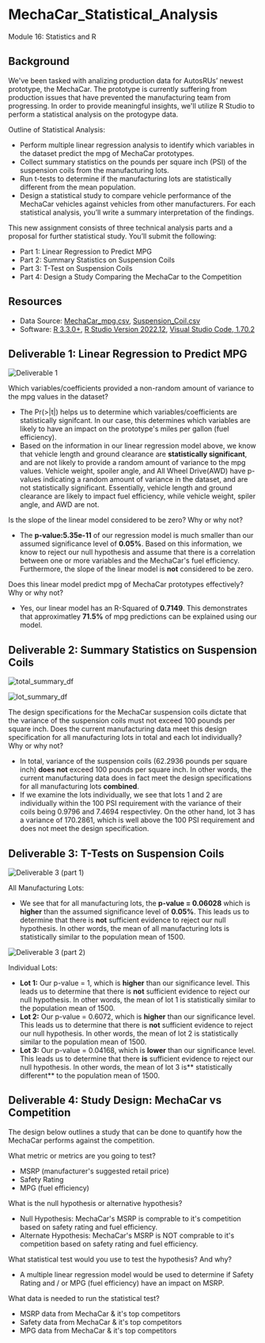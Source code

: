 # MechaCar_Statistical_Analysis
Module 16: Statistics and R

## Background

We've been tasked with analizing production data for AutosRUs’ newest prototype, the MechaCar. The prototype is currently suffering from production issues that have prevented the manufacturing team from progressing. In order to provide meaningful insights, we'll utilize R Studio to perform a statistical analysis on the protogype data. 

Outline of Statistical Analysis: 
- Perform multiple linear regression analysis to identify which variables in the dataset predict the mpg of MechaCar prototypes.
- Collect summary statistics on the pounds per square inch (PSI) of the suspension coils from the manufacturing lots.
- Run t-tests to determine if the manufacturing lots are statistically different from the mean population.
- Design a statistical study to compare vehicle performance of the MechaCar vehicles against vehicles from other manufacturers. For each statistical analysis, you’ll write a summary interpretation of the findings.

This new assignment consists of three technical analysis parts and a proposal for further statistical study. You’ll submit the following:
- Part 1: Linear Regression to Predict MPG
- Part 2: Summary Statistics on Suspension Coils
- Part 3: T-Test on Suspension Coils
- Part 4: Design a Study Comparing the MechaCar to the Competition

## Resources
- Data Source: [MechaCar_mpg.csv](https://github.com/abrodyyy/MechaCar_Statistical_Analysis/blob/main/Resources/MechaCar_mpg.csv), [Suspension_Coil.csv](link)
- Software: [R 3.3.0+](https://cran.rstudio.com), [R Studio Version 2022.12](https://posit.co/download/rstudio-desktop/v), [Visual Studio Code, 1.70.2](https://code.visualstudio.com/updates/v1_70)

## Deliverable 1: Linear Regression to Predict MPG
![Deliverable 1](https://user-images.githubusercontent.com/111623064/216589474-2bac8a00-9508-499b-807e-95cb16061e0c.png)

Which variables/coefficients provided a non-random amount of variance to the mpg values in the dataset?
- The Pr(>|t|) helps us to determine which variables/coefficients are statistically signifcant. In our case, this determines which variables are likely to have an impact on the prototype's miles per gallon (fuel efficiency). 
- Based on the information in our linear regression model above, we know that vehicle length and ground clearance are **statistically significant**, and are not likely to provide a random amount of variance to the mpg values. Vehicle weight, spoiler angle, and All Wheel Drive(AWD) have p-values indicating a random amount of variance in the dataset, and are not statistically significant. Essentially, vehicle length and ground clearance are likely to impact fuel efficiency, while vehicle weight, spiler angle, and AWD are not. 

Is the slope of the linear model considered to be zero? Why or why not?
- The **p-value:5.35e-11** of our regression model is much smaller than our assumed significance level of **0.05%**. Based on this information, we know to reject our null hypothesis and assume that there is a correlation between one or more variables and the MechaCar's fuel efficiency. Furthermore, the slope of the linear model is **not** considered to be zero. 

Does this linear model predict mpg of MechaCar prototypes effectively? Why or why not? 
- Yes, our linear model has an R-Squared of **0.7149**. This demonstrates that approximatley **71.5%** of mpg predictions can be explained using our model.  

## Deliverable 2: Summary Statistics on Suspension Coils

![total_summary_df](https://user-images.githubusercontent.com/111623064/216589540-fea11449-cdaa-4513-a84f-905746f4dbaf.png)

![lot_summary_df](https://user-images.githubusercontent.com/111623064/216589554-7d408db8-1c4d-498f-8fbd-b7fbd7b128b4.png)

The design specifications for the MechaCar suspension coils dictate that the variance of the suspension coils must not exceed 100 pounds per square inch. Does the current manufacturing data meet this design specification for all manufacturing lots in total and each lot individually? Why or why not?
- In total, variance of the suspension coils (62.2936 pounds per square inch) **does not** exceed 100 pounds per square inch. In other words, the current manufacturing data does in fact meet the design specifications for all manufacturing lots **combined**.
- If we examine the lots individually, we see that lots 1 and 2 are individually within the 100 PSI requirement with the variance of their coils being 0.9796 and 7.4694 respectivley. On the other hand, lot 3 has a variance of 170.2861, which is well above the 100 PSI requirement and does not meet the design specification. 


## Deliverable 3: T-Tests on Suspension Coils

![Deliverable 3 (part 1)](https://user-images.githubusercontent.com/111623064/216589618-7672616f-ba0f-4a70-8b34-847f9ba107cc.png)

All Manufacturing Lots:
- We see that for all manufacturing lots, the **p-value = 0.06028** which is **higher** than the assumed significance level of **0.05%**. This leads us to determine that there is **not** sufficient evidence to reject our null hypothesis. In other words, the mean of all manufacturing lots is statistically similar to the population mean of 1500.


![Deliverable 3 (part 2)](https://user-images.githubusercontent.com/111623064/216589663-2a94cc80-7cd2-4dfd-b17e-60103d79e0e4.png)

Individual Lots:
- **Lot 1:** Our p-value = 1, which is **higher** than our significance level. This leads us to determine that there is **not** sufficient evidence to reject our null hypothesis. In other words, the mean of lot 1 is statistically similar to the population mean of 1500.
- **Lot 2:** Our p-value = 0.6072, which is **higher** than our significance level. This leads us to determine that there is **not** sufficient evidence to reject our null hypothesis. In other words, the mean of lot 2 is statistically similar to the population mean of 1500.
- **Lot 3:** Our p-value = 0.04168, which is **lower** than our significance level. This leads us to determine that there **is** sufficient evidence to reject our null hypothesis. In other words, the mean of lot 3 is** statistically different** to the population mean of 1500.

## Deliverable 4: Study Design: MechaCar vs Competition

The design below outlines a study that can be done to quantify how the MechaCar performs against the competition. 

What metric or metrics are you going to test?
- MSRP (manufacturer's suggested retail price)
- Safety Rating
- MPG (fuel efficiency) 


What is the null hypothesis or alternative hypothesis?
- Null Hypothesis: MechaCar's MSRP is comprable to it's competition based on safety rating and fuel efficiency. 
- Alternate Hypothesis: MechaCar's  MSRP is NOT comprable to it's competition based on safety rating and fuel efficiency. 

What statistical test would you use to test the hypothesis? And why?
- A multiple linear regression model would be used to determine if Safety Rating and / or MPG (fuel efficiency) have an impact on MSRP. 

What data is needed to run the statistical test?
- MSRP data from MechaCar & it's top competitors
- Safety data from MechaCar & it's top competitors
- MPG data from MechaCar & it's top competitors
